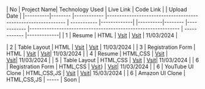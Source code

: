 | No       | Project Name| Technology Used  | Live Link                                                         | Code Link |       | Upload Date |
|----------|--------     |------------      |-------------------------------------------------------------      | -----------              |-------------|
|----------|--------     |------------      |-------------------------------------------------------------      | ------------               |-------------|
| 1        | Resume      | HTML             | [Vsit](https://ashutosh021.github.io/webprojects/Resume/)          | 
[Vsit](https://github.com/Ashutosh021/webprojects/tree/main/Resume)               | 11/03/2024  |

| 2        | Table Layout             | HTML             | [Vsit](https://ashutosh021.github.io/webprojects/Table/)            | 
[Vsit](https://github.com/Ashutosh021/webprojects/tree/main/Table) | 11/03/2024  |
| 3        | Registration Form        | HTML             | [Vsit](https://ashutosh021.github.io/webprojects/registrationform/)  | 
[Vsit](https://github.com/Ashutosh021/webprojects/tree/main/registrationform)| 11/03/2024  |
| 4        | Resume                   | HTML,CSS       | [Vsit](https://ashutosh021.github.io/webprojects/Resumev1/)             |  
[Vsit](https://github.com/Ashutosh021/webprojects/tree/main/Resumev1)| 11/03/2024  |
| 5        | Table Layout             | HTML,CSS       | [Vsit](https://ashutosh021.github.io/webprojects/Tablev1/)               | 
[Vsit](https://github.com/Ashutosh021/webprojects/tree/main/Tablev1)| 11/03/2024  |
| 6        | Registration Form        | HTML,CSS       | [Vsit](https://ashutosh021.github.io/webprojects/Registrationformv1/)}   | 
[Vsit](https://github.com/Ashutosh021/webprojects/tree/main/Registrationformv1)| 11/03/2024  |
| 6        | YouTube UI Clone         | HTML,CSS,JS   | [Vsit](https://ashutosh021.github.io/webprojects/youtubeuiclone/)          | 
[Vsit](https://github.com/Ashutosh021/webprojects/tree/main/youtubeuiclone)| 15/03/2024  |
| 6        | Amazon UI Clone          | HTML,CSS,JS  | -----  | Soon  |
